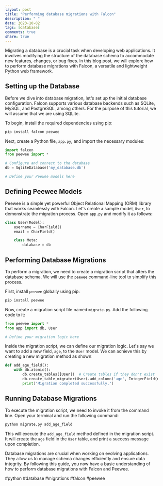 ```yaml
---
layout: post
title: "Performing database migrations with Falcon"
description: " "
date: 2023-10-02
tags: [database]
comments: true
share: true
---
```


Migrating a database is a crucial task when developing web applications. It involves modifying the structure of the database schema to accommodate new features, changes, or bug fixes. In this blog post, we will explore how to perform database migrations with Falcon, a versatile and lightweight Python web framework.

## Setting up the Database

Before we dive into database migration, let's set up the initial database configuration. Falcon supports various database backends such as SQLite, MySQL, and PostgreSQL, among others. For the purpose of this tutorial, we will assume that we are using SQLite.

To begin, install the required dependencies using pip:

```bash
pip install falcon peewee
```

Next, create a Python file, `app.py`, and import the necessary modules:

```python
import falcon
from peewee import *

# Configure and connect to the database
db = SqliteDatabase('my_database.db')

# Define your Peewee models here
```

## Defining Peewee Models

Peewee is a simple yet powerful Object Relational Mapping (ORM) library that works seamlessly with Falcon. Let's create a sample model, `User`, to demonstrate the migration process. Open `app.py` and modify it as follows:

```python
class User(Model):
    username = CharField()
    email = CharField()

    class Meta:
        database = db
```

## Performing Database Migrations

To perform a migration, we need to create a migration script that alters the database schema. We will use the `peewee` command-line tool to simplify this process.

First, install `peewee` globally using pip:

```bash
pip install peewee
```

Now, create a migration script file named `migrate.py`. Add the following code to it:

```python
from peewee import *
from app import db, User

# Define your migration logic here
```

Inside the migration script, we can define our migration logic. Let's say we want to add a new field, `age`, to the `User` model. We can achieve this by creating a new migration method as shown:

```python
def add_age_field():
    with db.atomic():
        db.create_tables([User])  # Create tables if they don't exist
        db.create_table_migrator(User).add_column('age', IntegerField(null=True))
        print('Migration completed successfully.')
```

## Running Database Migrations

To execute the migration script, we need to invoke it from the command line. Open your terminal and run the following command:

```bash
python migrate.py add_age_field
```

This will execute the `add_age_field` method defined in the migration script. It will create the `age` field in the `User` table, and print a success message upon completion.

Database migrations are crucial when working on evolving applications. They allow us to manage schema changes efficiently and ensure data integrity. By following this guide, you now have a basic understanding of how to perform database migrations with Falcon and Peewee.

#python #database #migrations #falcon #peewee